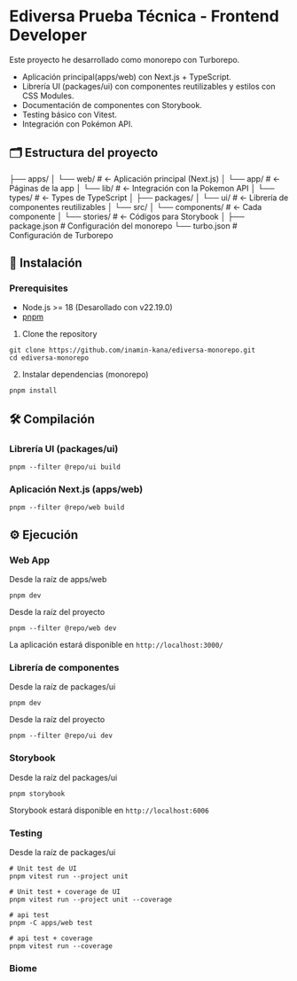 # Ediversa Prueba Técnica - Frontend Developer 

Este proyecto he desarrollado como monorepo con Turborepo.
- Aplicación principal(apps/web) con Next.js + TypeScript.
- Librería UI (packages/ui) con componentes reutilizables y estilos con CSS Modules.
- Documentación de componentes con Storybook.
- Testing básico con Vitest.
- Integración con Pokémon API.


## 🗂️ Estructura del proyecto

├── apps/
│   └── web/          # ← Aplicación principal (Next.js)
│        └── app/             # ← Páginas de la app
│        └── lib/             # ← Integración con la Pokemon API
│        └── types/           # ← Types de TypeScript
│
├── packages/
│   └── ui/           # ← Librería de componentes reutilizables
│        └── src/
│            └── components/          # ← Cada componente
│            └── stories/             # ← Códigos para Storybook
│
├── package.json      # Configuración del monorepo
└── turbo.json        # Configuración de Turborepo


## 🚀 Instalación 

### Prerequisites
- Node.js >= 18 (Desarollado con v22.19.0)
- [pnpm](https://pnpm.io/)

1. Clone the repository
```
git clone https://github.com/inamin-kana/ediversa-monorepo.git
cd ediversa-monorepo
```

2. Instalar dependencias (monorepo)
```
pnpm install
```


## 🛠️ Compilación

### Librería UI (packages/ui)
```
pnpm --filter @repo/ui build
```

### Aplicación Next.js (apps/web)
```
pnpm --filter @repo/web build
```


## ⚙️ Ejecución

### Web App 
Desde la raíz de apps/web
```
pnpm dev
```
Desde la raíz del proyecto
```
pnpm --filter @repo/web dev
```
La aplicación estará disponible en `http://localhost:3000/`

### Librería de componentes
Desde la raíz de packages/ui  
```
pnpm dev
```
Desde la raíz del proyecto

```
pnpm --filter @repo/ui dev
```

### Storybook
Desde la raíz del packages/ui  
```
pnpm storybook
```
Storybook estará disponible en `http://localhost:6006`

### Testing
Desde la raíz de packages/ui  

```
# Unit test de UI
pnpm vitest run --project unit  

# Unit test + coverage de UI
pnpm vitest run --project unit --coverage
```

```
# api test
pnpm -C apps/web test     

# api test + coverage
pnpm vitest run --coverage
```

### Biome